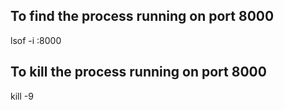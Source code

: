 
## To find the process running on port 8000
lsof -i :8000

## To kill the process running on port 8000
kill -9 <PID>